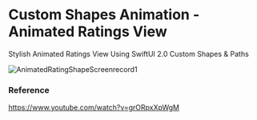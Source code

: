 # Custom Shapes Animation - Animated Ratings View

Stylish Animated Ratings View Using SwiftUI 2.0 Custom Shapes & Paths

![AnimatedRatingShapeScreenrecord1](https://user-images.githubusercontent.com/3436468/106896086-13013400-672c-11eb-81c8-f452aa059711.gif)

### Reference

https://www.youtube.com/watch?v=grORpxXpWgM
